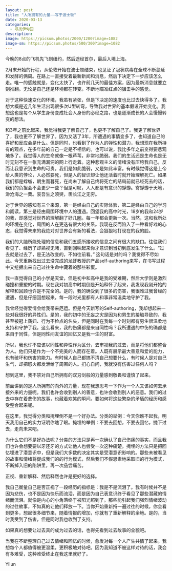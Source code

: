 ```yaml
---
layout: post
title: "人所拥有的力量——写于波士顿"
date: 2020-03-13
categories:
  - 寻找伊甸园
description:
image: https://picsum.photos/2000/1200?image=1082
image-sm: https://picsum.photos/500/300?image=1082
---
```


今晚的8点的飞机先飞到纽约，然后途经首尔，最后入境上海。

2月末开始的行程，从伦敦开始在波士顿结束，也见证了冠状病毒在全球不断蔓延和发酵的俩周。在路上一直接受着最新新闻和消息，然后下决定下一步应该怎么走。唯一的感触就是，变化太快了，也许前几天的最佳方案，因为最新消息就要立刻推翻。<!--break-->无论是自己还是环境都在转变。不断地瞄准红点的狙击手的感觉。

对于这种快速变化的环境，我虽有紧张，但是下决定的速度也比过去快得多了。我想大概是近几年生活出现很多次U型转弯，导致我对世界的基本假设开始变化。我想这也是每个从学生身份变成社会人身份的必经之路，也是逐渐成长的人会慢慢转变的想法。

和3年之前比起来，我觉得我更了解自己了，也更不了解自己了。我更了解世界了，我也更不了解世界了。因为又活了3年，所遭遇的事情变多了，也知道自己的喜好和反应会是什么。但是同时，也看到了作为人的弹性和潜力，我想现在我所持有的观点，在多年前的自己一定是不相信的。也可以说，我比多年之前变得要悲观地多了。我觉得人的生命就像一根芦苇，非常地脆弱。我们的生活还是生命也是无时无刻不在一张充满漏洞的网上行走着。这种悲观主义的情绪没有压垮我自己，反而让我意识到生命的可贵。我们是如此脆弱，又是如此丰富。有时候觉得这是上帝给人类的悖论，人必然要死，但是人的智识却让他还活着时就开始理解死亡。如果我们都是蜉蝣，朝生而暮死，在尚未了解自己终将死亡的结局前就已经死去的话，我们的负担会不会更少一些？但是可叹，人人都是有意识的蜉蝣。寄蜉蝣于天地，渺沧海之一粟。哀吾生之须臾，羡长江之无穷。

对于世界的感知有三个来源，第一是经由自己的实际体验，第二是经由自己的学习和阅读，第三是经由周围环境中人的遭遇。回望我的高中时光，18岁的我和24岁的我，却感觉对世界的理解翻了好几圈。每一年都会更新一次。当然，这和我所处的环境在变化，周围的人在更迭有很大的关系。我现在反而陷入了一种看好戏的心态，我觉得未来的我绝对对世界会有新的看法，会狠狠地打现在的我的脸。

我们的大脑所能处理的信息和我们五感所接收的信息之间有很大的缺口。往往我们看见了、经历了却熟视无睹，直到回味起来你才意识到当初到底发生了什么。“过去就是过去了，是无法改变的，不如往前看。” 这句话是对的吗？我觉得不尽如此。今天重新找出过去没完成的龙虾教授的产品self-authoring来写，在书写过程中又挖掘出来自己过往生命中藏着的那些彩蛋。

我一直觉得自己的小学是天堂，但是初中和高中是我的受难期，然后大学则是激烈碰撞和重塑的时期。现在我对初高中时期倒是开始释怀了起来，我发现我刚开始的解释和回顾也许是不完全的。是的，我的确受到了很多的伤害，我很难过我曾经的遭遇，但是仔细回想起来，每一段时光里都有人和事非常温柔地守护了我。

我曾经觉得爱情会给我带来厄运。但是今天新写的Self-authoring，我却想起来一些对我很好的异性们。是的，我的初中的无妄之灾是因为和男生的接触导致的，我甚至被冠上荡妇、行为不检点的名头，但是同时在我每一个时刻都有男生很温柔地支持和守护了我。这么看来，我的伤痛都是来自同性吗？我所遭遇的中伤的确都是来自于同性，但是同性间友谊的回忆又是我一生的财富。

所以，我也许不应该以同性和异性作为区分，去审视我的过去，而是将他们都整合为人。他们只是作为一个不完美的人而存在着。人既有展示最大善意和爱的能力，也有破坏和伤害的能力。有时候人自己都搞不清自己想要什么，有时候人是对自己生气，却把怒火都发泄给了周围的人。扪心自问，我就没有伤害过任何人吗？

想到这里，我不禁对自己所拥有的双刃剑般的力量感到敬畏和谨慎了起来。

前面讲到的是人所拥有的向外的力量，现在我想思考一下作为一个人又该如何去承接外来的力量呢。我们也许会收到别人的善意，也许会收到别人的恶意。我们的过去中存在着悲伤的故事，也藏着欢笑的瞬间。要如何将这些繁杂的矛盾的经历和感受整合起来呢。

在这里，我觉得分类和掩埋倒不是一个好办法。分类的举例：今天你瞧不起我，明天我用自己的实力证明你瞎了眼。掩埋的举例：不要去回想，不要去回忆，抛下过去，走向未来吧。

为什么它们不是好办法呢？分类的方法只是再一次确认了自己伤痛的事实，而且我们也许会想要要以牙还牙的方式让他人也尝受一次这种痛楚。掩埋的方法只是把回忆埋进了潜意识中，但是我们大多数的决定其实是受潜意识影响的。那些未被看见的故事和情绪将促成我们的的行为模式，然后我们不假思素地采取旧的行为模式，不断掉入旧的陷阱里，再一次品尝痛苦。

正视、重新解释、然后释然也许是更好的选择。

我自己衡量自己是否正视了一段经历的指标是：我是不是流泪了。我有时候并不是因为悲伤，也不是因为快乐而流泪，而是因为自己表意识终于看见了那些潜藏的情绪而流泪。就像是内心的小角落终于被阳光照到了。那些能引起我们强烈情绪波动的过往故事，不如真的让他们释放一下。当你开始重新捋一遍过往的时候，你会看到更多，想起很多细节来，随着情报的增加，你就有了重新解释的余地。是的，当时我受到了伤害，但是同时我也收到了支持。

如果真的想要让过去真的成为过去的话，也得先看到过去故事的全貌吧。

当我在不断整理自己过去情绪和回忆的时候，愈发对每一个人产生共情了起来。我想每个人都值得被更温柔，更积极地对待吧。因为我知道不被这样对待的话，我会有多难受，这种难受终止在我这里就好了。

Yilun